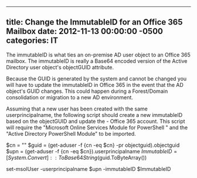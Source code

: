 ﻿---

title:  Change the ImmutableID for an Office 365 Mailbox
date:   2012-11-13 00:00:00 -0500
categories: IT
---






The immutableID is what ties an on-premise AD user object to an Office 365 mailbox. The immutableID is really a Base64 encoded version of the Active Directory user object's objectGUID attribute.

Because the GUID is generated by the system and cannot be changed you will have to update the immutableID in Office 365 in the event that the AD object's GUID changes. This could happen during a Forest/Domain consolidation or migration to a new AD environment.

Assuming that a new user has been created with the same userprincipalname, the following script should create a new immutableID based on the objectGUID and update the - Office 365 account. This script will require the "Microsoft Online Services Module for PowerShell " and the "Active Directory PowerShell Module" to be imported.

$cn = "<username>"
$guid = (get-aduser -f {cn -eq $cn} -pr objectguid).objectguid
$upn = (get-aduser -f {cn -eq $cn}).userprincipalname
$ImmutableID = [System.Convert]::ToBase64String($guid.ToByteArray())

set-msolUser -userprincipalname $upn -immutableID $ImmutableID


